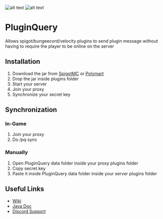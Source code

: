 ![alt text](https://i.ibb.co/FHQnbTg/shaded-header.png "Plugin Query")
![alt text](https://i.ibb.co/WpnXh8R/body.png "Features")

# PluginQuery
Allows spigot/bungeecord/velocity plugins to send plugin message without having to require the player to be online on the server

## Installation
1. Download the jar from [SpigotMC](https://www.spigotmc.org/resources/80064/) or [Polymart](https://polymart.org/resource/46)
2. Drop the jar inside plugins folder
3. Start your server
4. Join your proxy
5. Synchronize your secret key

## Synchronization
### In-Game
1. Join your proxy
2. Do /pq sync
### Manually
1. Open PluginQuery data folder inside your proxy plugins folder
2. Copy secret.key
3. Paste it inside PluginQuery data folder inside your server plugins folder

## Useful Links
* [Wiki](https://sunaryayalasatriathito.gitbook.io/pluginquery/)
* [Java Doc](https://thito.xyz/PluginQueryJavaDoc/)
* [Discord Support](https://discord.gg/SHhUK4E)
